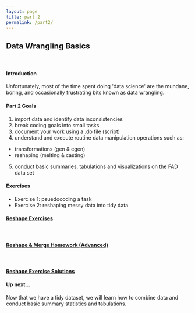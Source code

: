 ```yaml
---
layout: page
title: part 2
permalink: /part2/
---
```


## Data Wrangling Basics
<br>


#### Introduction    
Unfortunately, most of the time spent doing 'data science' are the mundane, boring, and occasionally frustrating bits known as data wrangling.  


####  Part 2 Goals    

1. import data and identify data inconsistencies
2. break coding goals into small tasks
3. document your work using a .do file (script)
4. understand and execute routine data manipulation operations such as:  
- transformations (gen & egen)
- reshaping (melting & casting)
5. conduct basic summaries, tabulations and visualizations on the FAD data set

#### Exercises   
- Exercise 1: psuedocoding a task 
- Exercise 2: reshaping messy data into tidy data  



#### [Reshape Exercises](https://github.com/GeoCenter/StataTraining/blob/master/Day2/DoFiles/Reshape_Homework.do)  
<br>


#### [Reshape & Merge Homework (Advanced)](https://github.com/GeoCenter/StataTraining/blob/master/Day2/DoFiles/Homework.do)  
<br>


#### [Reshape Exercise Solutions](https://github.com/GeoCenter/StataTraining/blob/master/Day2/DoFiles/Reshape_exercises_lauraAnswers.do)  



#### Up next...
Now that we have a tidy dataset, we will learn how to combine data and conduct basic summary statistics and tabulations.

